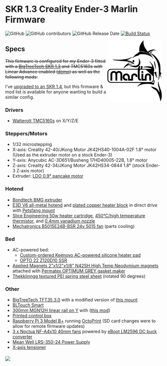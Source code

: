 # SKR 1.3 Creality Ender-3 Marlin Firmware

![GitHub](https://img.shields.io/github/license/marlinfirmware/marlin.svg)
![GitHub contributors](https://img.shields.io/github/contributors/marlinfirmware/marlin.svg)
![GitHub Release Date](https://img.shields.io/github/release-date/marlinfirmware/marlin.svg)
[![Build Status](https://github.com/MarlinFirmware/Marlin/workflows/CI/badge.svg?branch=bugfix-2.0.x)](https://github.com/MarlinFirmware/Marlin/actions)

<img align="right" width=175 src="buildroot/share/pixmaps/logo/marlin-250.png" />

## Specs

~~This firmware is configured for *my* Ender-3 fitted with a [BigTreeTech SKR 1.3](https://www.biqu.equipment/collections/skr-series/products/pre-sale-bigtreetech-skr-v1-3-smoothieboard-32-bit-open-source-arm-cpu-motherboard-support-uart-model-2004lcd-3d-printer-parts) and TMC5160s *with* Linear Advance enabled ([demo](https://www.youtube.com/watch?v=o_MTTGHrnHk)) as well as the following mods:~~

I've [upgraded to an SKR 1.4](https://github.com/thisiskeithb/Marlin/tree/myskr), but this firmware & mod list is available for anyone wanting to build a similar config.

### Drivers
* [Watterott TMC5160s](https://shop.watterott.com/SilentStepStick-TMC5160-Stepper-motor-driver) on X/Y/Z/E

### Steppers/Motors
* 1/32 microstepping
* X-axis: Creality 42-40/JKong Motor JK42HS40-1004A-02F 1.8° motor (Used as the extruder motor on a stock Ender-3)
* Y-axis: Anycubic AC-3D651/Busheng 17HD40005-22B, 1.8° motor
* Z-axis: Creality 42-34/JKong Motor JK42HS34-0844 1.8° (stock Ender-3 Z-axis motor)
* Extruder: [LDO 0.9° pancake motor](https://ldomotors.manufacturer.globalsources.com/si/6008840349362/pdtl/Stepping-motor/1156769667/Nmea17-0.9-degree-hybrid-stepper-motor.htm)

### Hotend
 * [Bondtech BMG extruder](https://www.bondtech.se/en/product/bmg-extruder/)
 * [E3D V6 all-metal hotend](https://e3d-online.com/v6-all-metal-hotend) and [plated copper heater block](https://e3d-online.com/v6-plated-copper-heater-block) in direct drive with [Petsfang mount](https://www.thingiverse.com/thing:2963434)
 * [Slice Engineering 50w heater cartridge](https://www.sliceengineering.com/shop/50w-heater-cartridge), [450°C/high temperature thermistor](https://www.sliceengineering.com/shop/high-temp-thermistor), and [0.4mm vanadium nozzle](https://www.sliceengineering.com/shop/vanadium-nozzle)
 * [Mechatronics B5015E24B-BSR 24v 5015 fan](https://www.digikey.com/product-detail/en/mechatronics-fan-group/B5015E24B-BSR/1570-1034-ND/5209731) (parts cooling)

### Bed
* AC-powered bed:
  * [Custom-ordered Keenovo AC-powered silicone heater pad](https://keenovo.store/)
  * [OPTO 22 Z120D10 SSR](https://www.opto22.com/products/z120d10)
* [Applied Magnets 2"x1/2"x1/8" N42SH High Temp Neodymium magnets](http://appliedmagnets.com/bar-magnets-2-in-x-1-2-in-x-1-8-in-high-temp-n42sh-neodymium-magnets-p-608.html) attached with [Permatex OPTIMUM GREY gasket maker](https://www.permatex.com/products/gasketing/optimum-gasket-makers/permatex-optimum-grey-gasket-maker/)
* [Thekkiinngg textured PEI spring steel sheet](https://www.amazon.com/Thekkiinngg-Prusa-Double-Sided-Textured-Powder-Coated/dp/B07V1JYJS2/) (rotated 90 degrees)

### Other
* [BigTreeTech TFT35 3.0](https://www.biqu.equipment/collections/lcd/products/bigtreetech-tft35-v3-0-display-two-working-modes) with a modified version of [this mount](https://www.thingiverse.com/thing:3892049)
* [BLTouch Smart](https://www.antclabs.com/bltouch)
* [300mm MGN12H linear rail on Y](https://www.amazon.com/Iverntech-Linear-Carriage-Printer-Machine/dp/B0762MPVN3/) with ([this mod](https://www.thingiverse.com/thing:2989134))
* [Printed control box](https://www.thingiverse.com/thing:3398254)
* [Raspberry Pi 3 Model B+](https://www.raspberrypi.org/products/raspberry-pi-3-model-b-plus/) running [OctoPrint](https://octoprint.org/) (SD card changes were to allow for remote firmware updates)
* [3 x Noctua NF-A4x10 40mm fans](https://noctua.at/en/nf-a4x10-flx) powered by [eBoot LM2596 DC buck converter](https://www.amazon.com/eBoot-LM2596-Converter-3-0-40V-1-5-35V/dp/B01GJ0SC2C)
* [Mean Well LRS-350-24 Power Supply](https://www.meanwell.com/webapp/product/search.aspx?prod=LRS-350)
* [X-axis tensioner](https://www.thingiverse.com/thing:3270228)

<img align="middle" width="80%" src="https://i.imgur.com/JxbteZy.jpg" />
